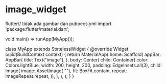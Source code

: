 # image_widget
flutter// tidak ada gambar dan pubpecs.yml
import 'package:flutter/material.dart';

void main() => runApp(MyApp());

class MyApp extends StatelessWidget {
  @override
  Widget build(BuildContext context) {
    return MaterialApp(
      home: Scaffold(
        appBar: AppBar(
          title: Text("image"),
        ),
        body: Center(
          child: Container(
              color: Colors.lightBlue,
              width: 200,
              height: 200,
              padding: EdgeInsets.all(3),
              child: Image(
                image: AssetImage(
                    ""),
                    fit: BoxFit.contain,
                    repeat: ImageRepeat.repeat,
              )),
        ),
      ),
    );
  }
}
